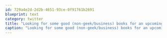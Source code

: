 ```yaml
---
id: 729a4e2d-2d2b-4651-93ce-0f91761b2691
blueprint: text
category: twitter
title: "Looking for some good (non-geek/business) books for an upcoming trip. Any good fiction that's not about vampires?"
caption: "Looking for some good (non-geek/business) books for an upcoming trip. Any good fiction that's not about vampires?"
---
```

